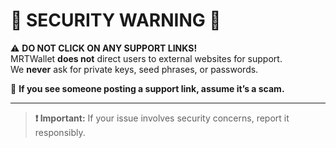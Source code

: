# 🚨 SECURITY WARNING 🚨  

⚠️ **DO NOT CLICK ON ANY SUPPORT LINKS!**  
MRTWallet **does not** direct users to external websites for support.  
We **never** ask for private keys, seed phrases, or passwords.  

🔴 **If you see someone posting a support link, assume it’s a scam.**  

---

> **❗️ Important:** If your issue involves security concerns, report it responsibly.
